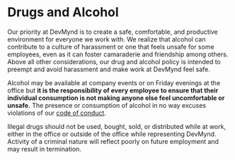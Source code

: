 # Drugs and Alcohol

Our priority at DevMynd is to create a safe, comfortable, and productive environment for everyone we work with. We realize that alcohol can contribute to a culture of harassment or one that feels unsafe for some employees, even as it can foster camaraderie and friendship among others. Above all other considerations, our drug and alcohol policy is intended to preempt and avoid harassment and make work at DevMynd feel safe.

Alcohol may be available at company events or on Friday evenings at the office but **it is the responsibility of every employee to ensure that their individual consumption is not making anyone else feel uncomfortable or unsafe.**  The presence or consumption of alcohol in no way excuses violations of our [code of conduct](https://github.com/devmynd/handbook/blob/master/Employment%20Policies/Code%20of%20Conduct.md).

Illegal drugs should not be used, bought, sold, or distributed while at work, either in the office or outside of the office while representing DevMynd.  Activity of a criminal nature will reflect poorly on future employment and may result in termination.
